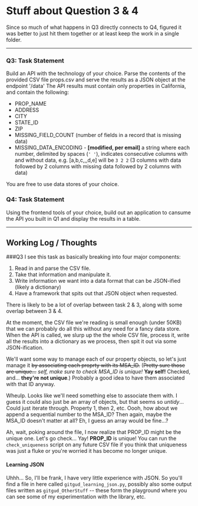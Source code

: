 # Stuff about Question 3 & 4

Since so much of what happens in Q3 directly connects to Q4, figured it was better to just hit them together or at least keep the work in a single folder.

------

### Q3: Task Statement
Build an API with the technology of your choice. Parse the contents of the provided CSV file props.csv and serve the results as a JSON object at the endpoint '/data'
The API results must contain only properties in California, and contain the following:
- PROP_NAME
- ADDRESS
- CITY
- STATE_ID
- ZIP
- MISSING_FIELD_COUNT (number of fields in a record that is missing data)
- MISSING_DATA_ENCODING - **[modified, per email]** a string where each number, delimited by spaces (`' '`), indicates consecutive columns with and without data, e.g. [a,b,c,,,d,e] will be `3 2 2` (3 columns with data followed by 2 columns with missing data followed by 2 columns with data)

You are free to use data stores of your choice.

### Q4: Task Statement
Using the frontend tools of your choice, build out an application to cansume the API you built in Q1 and display the results in a table.


-----

## Working Log / Thoughts
###Q3
I see this task as basically breaking into four major components:
1. Read in and parse the CSV file.
2. Take that information and manipulate it.
3. Write information we want into a data format that can be JSON-ified (likely a dictionary)
4. Have a framework that spits out that JSON object when requested.

There is likely to be a lot of overlap between task 2 & 3, along with some overlap between 3 & 4.

At the moment, the CSV file we're reading is small enough (under 50KB) that we can probably do all this without any need for a fancy data store. When the API is called, we slurp up the the whole CSV file, process it, write all the results into a dictionary as we process, then spit it out via some JSON-ification.

We'll want some way to manage each of our property objects, so let's just manage it ~~by associating each proprty with its MSA_ID.~~ (~~Pretty sure those are unique...~~ *self, make sure to check MSA_ID is unique!*  **Yay self!** Checked, and... **they're not unique**.) Probably a good idea to have them associated with that ID anyway.

Wheulp. Looks like we'll need something else to associate them with. I guess it could also just be an array of objects, but that seems so *untidy*... Could just iterate through. Property 1, then 2, etc. Oooh, how about we append a sequential number to the MSA_ID? Then again, maybe the MSA_ID doesn't matter at all? Eh, I guess an array would be fine...?

Ah, wait, poking around the file, I now realize that PROP_ID might be the unique one. Let's go check...  Yay! **PROP_ID** is unique! You can run the `check_uniqueness` script on any future CSV file if you think that uniqueness was just a fluke or you're worried it has become no longer unique.



#### Learning JSON
Uhhh... So, I'll be frank, I have very little experience with JSON. So you'll find a file in here called `gitgud_learning_json.py`, possibly also some output files written as `gitgud_OtherStuff` -- these form the playground where you can see some of my experimentation with the library, etc.